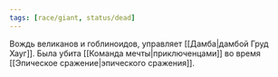 ```yaml
---
tags: [race/giant, status/dead]
---
```


Вождь великанов и гоблиноидов, управляет [[Дамба|дамбой Груд Хауг]]. Была убита [[Команда мечты|приключенцами]] во время [[Эпическое сражение|эпического сражения]].

